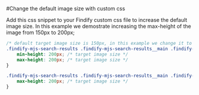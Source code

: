 #Change the default image size with custom css

Add this css snippet to your Findify custom css file to increase the default image size. In this example we demostrate increasing the max-height of the image from 150px to 200px;

```css
/* default target image size is 150px, in this example we change it to 200px */
.findify-mjs-search-results .findify-mjs-search-results__main .findify-mjs-search-results__main__content .findify-mjs-search-results__main__content__product .findify-mjs-search-results__main__content__product__box .findify-mjs-search-results__main__content__product__box__image {
    min-height: 200px; /* target image size */
    max-height: 200px; /* target image size */ 
}

.findify-mjs-search-results .findify-mjs-search-results__main .findify-mjs-search-results__main__content .findify-mjs-search-results__main__content__product .findify-mjs-search-results__main__content__product__box .findify-mjs-search-results__main__content__product__box__image>img { 
    max-height: 200px; /* target image size */
}
```
